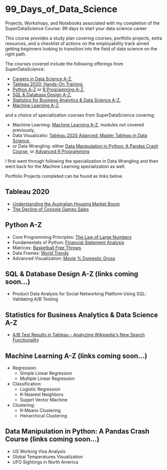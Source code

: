 # 99_Days_of_Data_Science
Projects, Workshops, and Notebooks associated with my completion of the SuperDataScience Course: 99 days to start your data science career

This course provides a study plan covering courses, portfolio projects, extra resources, and a checklist of actions on the employability track aimed getting beginners looking to transition into the field of data science on the right path.

The courses covered include the following offerings from SuperDataScience:
  - [Careers in Data Science A-Z](https://www.superdatascience.com/courses/careers-in-data-science/),
  - [Tableau 2020: Hands-On Training](https://www.superdatascience.com/courses/hands-on-tableau-for-data-science),
  - [Python A-Z](https://www.superdatascience.com/courses/python-programming) or [R Programming A-Z](https://www.superdatascience.com/courses/r-programming),
  - [SQL & Database Design A-Z](https://www.superdatascience.com/courses/sql-database-design-a-z),
  - [Statistics for Business Analytics & Data Science A-Z](https://www.superdatascience.com/courses/statistics-business-analytics-a-z),
  - [Machine Learning A-Z](https://www.superdatascience.com/courses/machine-learning),

and a choice of specialization courses from SuperDataScience covering:
  - Machine Learning: [Machine Learning A-Z](https://www.superdatascience.com/courses/machine-learning), modules not covered previously,
  - Data Visualizatio: [Tableau 2020 Adanced: Master Tableau in Data Science](https://www.superdatascience.com/courses/advanced-tableau-for-data-science),
  - or Data Wrangling: either [Data Manipulation in Python: A Pandas Crash Course](https://www.superdatascience.com/courses/data-manipulation-in-python), or [Advanced R Programming](https://www.superdatascience.com/courses/r-advanced-3)

I first went through following the specialization in Data Wrangling and then went back for the Machine Learning specialization as well.

Portfolio Projects completed can be found as links below.

## Tableau 2020
  - [Understanding the Australian Housing Market Boom](https://public.tableau.com/app/profile/kristopher.rebman/viz/AustralianHousingMarketAnalysis2021/Story1?publish=yes)
  - [The Decline of Console Games Sales](https://public.tableau.com/app/profile/kristopher.rebman/viz/ConsoleGamesSalesDecline2021/ConsoleGameSalesAnalysis?publish=yes)

## Python A-Z
  - Core Programming Principles: [The Law of Large Numbers](https://github.com/kristopherrebman/99_Days_of_Data_Science/blob/main/Notebooks/Law%20of%20Large%20Numbers%20Homework%20Challenge.ipynb)
  - Fundamentals of Python: [Financial Statement Analysis](https://github.com/kristopherrebman/99_Days_of_Data_Science/blob/main/Notebooks/Financial%20Statement%20Analysis%20Homework%20Challenge.ipynb)
  - Matrices: [Basketball Free Throws](https://github.com/kristopherrebman/99_Days_of_Data_Science/blob/main/Notebooks/Free%20Throws%20Homework%20Challenge.ipynb)
  - Data Frames: [World Trends](https://github.com/kristopherrebman/99_Days_of_Data_Science/blob/main/Notebooks/World%20Trends%20Homework%20Challenge.ipynb)
  - Advanced Visualization: [Movie % Domestic Gross](https://github.com/kristopherrebman/99_Days_of_Data_Science/blob/main/Notebooks/Movie%20Domestic%20Gross%20Homework%20Challenge.ipynb)

## SQL & Database Design A-Z (links coming soon...)
  - Product Data Analysis for Social Networking Platform Using SQL: Validating A/B Testing

## Statistics for Business Analytics & Data Science A-Z
  - [A/B Test Results in Tableau - Analyzing Wikipedia's New Search Functionality](https://public.tableau.com/app/profile/kristopher.rebman/viz/ABTestResultsAnalysis2021/ABTestResultsAnalysis)

## Machine Learning A-Z (links coming soon...)
  - Regression:
    - Simple Linear Regression
    - Multiple Linear Regression
  - Classification:
    - Logistic Regression
    - K-Nearest Neighbors
    - Supprt Vector Machine
  - Clustering:
    - K-Means Clustering
    - Heirarchical Clustering

## Data Manipulation in Python: A Pandas Crash Course (links coming soon...)
  - US Working Visa Analysis
  - Global Temperatures Visualization
  - UFO Sightings in North America


